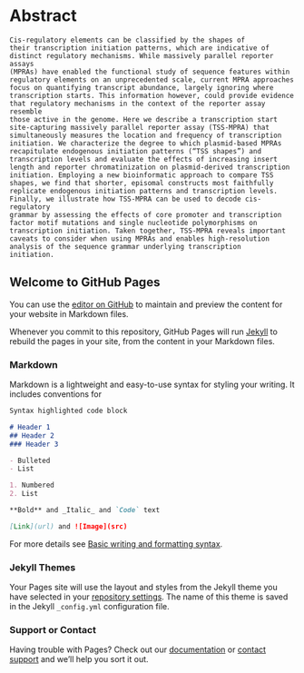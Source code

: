 # Abstract

<code>Cis-regulatory elements can be classified by the shapes of their transcription initiation patterns,
which are indicative of distinct regulatory mechanisms. While massively parallel reporter assays (MPRAs) 
have enabled the functional study of sequence features within regulatory elements on an unprecedented 
scale, current MPRA approaches focus on quantifying transcript abundance, largely ignoring where 
transcription starts. This information however, could provide evidence that regulatory mechanisms in the 
context of the reporter assay resemble those active in the genome. Here we describe a transcription start 
site-capturing massively parallel reporter assay (TSS-MPRA) that simultaneously measures the location and 
frequency of transcription initiation. We characterize the degree to which plasmid-based MPRAs recapitulate 
endogenous initiation patterns (“TSS shapes”) and transcription levels and evaluate the effects of increasing 
insert length and reporter chromatinization on plasmid-derived transcription initiation. Employing a new 
bioinformatic approach to compare TSS shapes, we find that shorter, episomal constructs most faithfully replicate 
endogenous initiation patterns and transcription levels. Finally, we illustrate how TSS-MPRA can be used to decode 
cis-regulatory grammar by assessing the effects of core promoter and transcription factor motif mutations and 
single nucleotide polymorphisms on transcription initiation. Taken together, TSS-MPRA reveals important caveats
to consider when using MPRAs and enables high-resolution analysis of the sequence grammar underlying 
transcription initiation.</code>


## Welcome to GitHub Pages

You can use the [editor on GitHub](https://github.com/c-guzman/keystone_conference/edit/gh-pages/index.md) to maintain and preview the content for your website in Markdown files.

Whenever you commit to this repository, GitHub Pages will run [Jekyll](https://jekyllrb.com/) to rebuild the pages in your site, from the content in your Markdown files.

### Markdown

Markdown is a lightweight and easy-to-use syntax for styling your writing. It includes conventions for

```markdown
Syntax highlighted code block

# Header 1
## Header 2
### Header 3

- Bulleted
- List

1. Numbered
2. List

**Bold** and _Italic_ and `Code` text

[Link](url) and ![Image](src)
```

For more details see [Basic writing and formatting syntax](https://docs.github.com/en/github/writing-on-github/getting-started-with-writing-and-formatting-on-github/basic-writing-and-formatting-syntax).

### Jekyll Themes

Your Pages site will use the layout and styles from the Jekyll theme you have selected in your [repository settings](https://github.com/c-guzman/keystone_conference/settings/pages). The name of this theme is saved in the Jekyll `_config.yml` configuration file.

### Support or Contact

Having trouble with Pages? Check out our [documentation](https://docs.github.com/categories/github-pages-basics/) or [contact support](https://support.github.com/contact) and we’ll help you sort it out.
